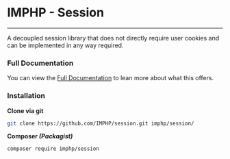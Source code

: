 # IMPHP - Session
___

A decoupled session library that does not directly require user cookies and can be implemented in any way required.

### Full Documentation

You can view the [Full Documentation](docs/auth.md) to lean more about what this offers.

### Installation

__Clone via git__

```sh
git clone https://github.com/IMPHP/session.git imphp/session/
```

__Composer _(Packagist)___

```sh
composer require imphp/session
```
